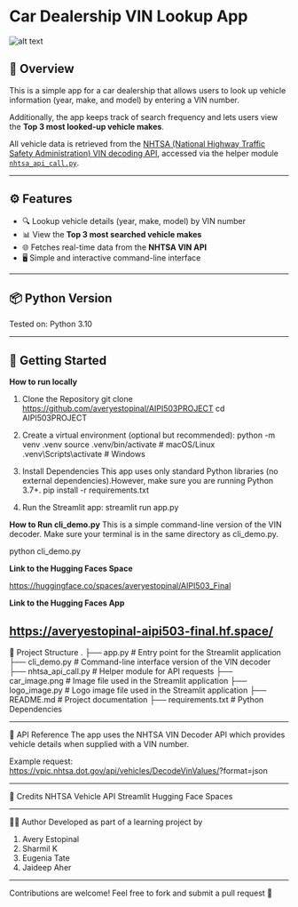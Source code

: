 # Car Dealership VIN Lookup App

![alt text](logo_image.png)

## 📌 Overview
This is a simple app for a car dealership that allows users to look up vehicle information (year, make, and model) by entering a VIN number.  

Additionally, the app keeps track of search frequency and lets users view the **Top 3 most looked-up vehicle makes**.  

All vehicle data is retrieved from the [NHTSA (National Highway Traffic Safety Administration) VIN decoding API](https://vpic.nhtsa.dot.gov/api/), accessed via the helper module [`nhtsa_api_call.py`](./nhtsa_api_call.py).

---

## ⚙️ Features
- 🔍 Lookup vehicle details (year, make, model) by VIN number 
- 📊 View the **Top 3 most searched vehicle makes**  
- 🌐 Fetches real-time data from the **NHTSA VIN API**  
- 🖥️ Simple and interactive command-line interface  

---
## 📦 Python Version

Tested on: Python 3.10

---
## 🚀 Getting Started

**How to run locally**

1. Clone the Repository
git clone https://github.com/averyestopinal/AIPI503PROJECT
cd AIPI503PROJECT

2. Create a virtual environment (optional but recommended):
python -m venv .venv
source .venv/bin/activate        # macOS/Linux
.venv\Scripts\activate           # Windows

3. Install Dependencies
This app uses only standard Python libraries (no external dependencies).However, make sure you are running Python 3.7+.
pip install -r requirements.txt

4. Run the Streamlit app:
streamlit run app.py

**How to Run cli_demo.py**
This is a simple command-line version of the VIN decoder. Make sure your terminal is in the same directory as cli_demo.py.

python cli_demo.py

**Link to the Hugging Faces Space**

https://huggingface.co/spaces/averyestopinal/AIPI503_Final

**Link to the Hugging Faces App**

 https://averyestopinal-aipi503-final.hf.space/
---

🧩 Project Structure
.
├── app.py                # Entry point for the Streamlit application
├── cli_demo.py                     # Command-line interface version of the VIN decoder
├── nhtsa_api_call.py               # Helper module for API requests
├── car_image.png                   # Image file used in the Streamlit application
├── logo_image.py                   # Logo image file used in the Streamlit application
├── README.md                       # Project documentation
├── requirements.txt                # Python Dependencies 

---
📡 API Reference
The app uses the NHTSA VIN Decoder API which provides vehicle details when supplied with a VIN number.

Example request: https://vpic.nhtsa.dot.gov/api/vehicles/DecodeVinValues/<VIN>?format=json

---
🙌 Credits
NHTSA Vehicle API
Streamlit
Hugging Face Spaces

---
👨‍💻 Author
Developed as part of a learning project by
1. Avery Estopinal
2. Sharmil K
3. Eugenia Tate
4. Jaideep Aher
---

Contributions are welcome!
Feel free to fork and submit a pull request 🚀
